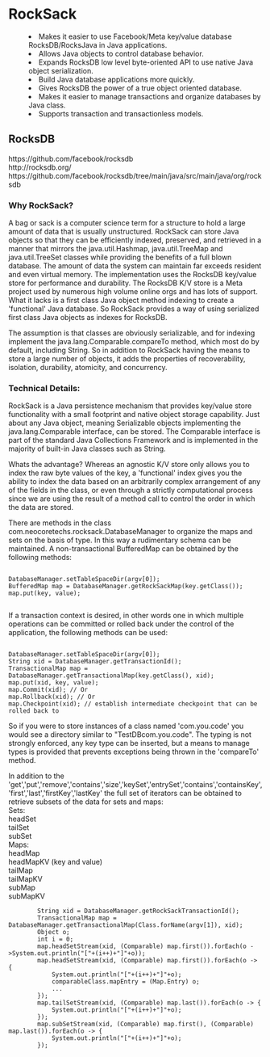 <h1>RockSack</h1>
<dd>
<li/> Makes it easier to use Facebook/Meta key/value database RocksDB/RocksJava in Java applications.
<li/> Allows Java objects to control database behavior.
<li/> Expands RocksDB low level byte-oriented API to use native Java object serialization.
<li/> Build Java database applications more quickly.
<li/> Gives RocksDB the power of a true object oriented database.
<li/> Makes it easier to manage transactions and organize databases by Java class.
<li/> Supports transaction and transactionless models.
</dd>
<h2>RocksDB</h2>
https://github.com/facebook/rocksdb <br/>
http://rocksdb.org/					<br/>
https://github.com/facebook/rocksdb/tree/main/java/src/main/java/org/rocksdb <br/>
<h3>Why RockSack?</h3>
A bag or sack is a computer science term for a structure to hold a large amount of data that is usually unstructured.
RockSack can store Java objects so that they can be efficiently indexed, preserved, and retrieved in a manner that mirrors the java.util.Hashmap, java.util.TreeMap and java.util.TreeSet classes while providing the benefits of a full blown database.
The amount of data the system can maintain far exceeds resident and even virtual memory.
The implementation uses the RocksDB key/value store for performance and durability. The RocksDB K/V store is a Meta project
used by numerous high volume online orgs and has lots of support. What it lacks is a first class Java object method indexing to
create a 'functional' Java database.
So RockSack provides a way of using serialized first class Java objects as indexes for RocksDB.
<p/>
The assumption is that classes are obviously serializable, and for indexing implement the java.lang.Comparable.compareTo method, which most do by default, including String.
So in addition to RockSack having the means to store a large number of objects, it adds the properties of recoverability,
isolation, durability, atomicity, and concurrency.
<h3>Technical Details:</h3>
RockSack is a Java persistence mechanism that provides key/value store functionality 
with a small footprint and native object storage capability. Just about any Java object, meaning Serializable objects implementing the 
java.lang.Comparable interface, can be stored. The Comparable interface 
is part of the standard Java Collections Framework and is implemented in the majority of built-in Java classes such as String.<p/>
Whats the advantage? Whereas an agnostic K/V store only allows you to index the raw byte values of the key, a 'functional' index
gives you the ability to index the data based on an arbitrarily complex arrangement of any of the fields in the class, or even through
a strictly computational process since we are using the result of a method call to control the order in which the data are stored.

There are methods in the class com.neocoretechs.rocksack.DatabaseManager to organize the maps and sets on the basis of type. In this way a rudimentary schema can be maintained. A non-transactional BufferedMap can be obtained by the following methods:

```

DatabaseManager.setTableSpaceDir(argv[0]);
BufferedMap map = DatabaseManager.getRockSackMap(key.getClass());
map.put(key, value);


```

If a transaction context is desired, in other words one in which multiple operations can be committed or rolled back under the control of the application, the following methods can be used:

```

DatabaseManager.setTableSpaceDir(argv[0]);
String xid = DatabaseManager.getTransactionId();
TransactionalMap map = DatabaseManager.getTransactionalMap(key.getClass(), xid);
map.put(xid, key, value);
map.Commit(xid); // Or
map.Rollback(xid); // Or
map.Checkpoint(xid); // establish intermediate checkpoint that can be rolled back to

```

So if you were to store instances of a class named 'com.you.code' you would see a directory similar to "TestDBcom.you.code".
The typing is not strongly enforced, any key type can be inserted, but a means to manage types is provided that prevents exceptions being thrown in the 'compareTo' method.

In addition to the 'get','put','remove','contains','size','keySet','entrySet','contains','containsKey','first','last','firstKey','lastKey' the full set of
iterators can be obtained to retrieve subsets of the data for sets and maps:<br>
Sets:<br/>
headSet<br/>
tailSet<br/>
subSet<br/>
Maps:<br/>
headMap<br/>
headMapKV (key and value)<br/>
tailMap<br/>
tailMapKV<br/>
subMap<br/>
subMapKV<br/>
```
		String xid = DatabaseManager.getRockSackTransactionId();
		TransactionalMap map = DatabaseManager.getTransactionalMap(Class.forName(argv[1]), xid);
		Object o;
		int i = 0;
		map.headSetStream(xid, (Comparable) map.first()).forEach(o ->System.out.println("["+(i++)+"]"+o));
		map.headSetStream(xid, (Comparable) map.first()).forEach(o -> {			
			System.out.println("["+(i++)+"]"+o);
			comparableClass.mapEntry = (Map.Entry) o;
			...
		});
		map.tailSetStream(xid, (Comparable) map.last()).forEach(o -> {
			System.out.println("["+(i++)+"]"+o);
		});
		map.subSetStream(xid, (Comparable) map.first(), (Comparable) map.last()).forEach(o -> {
			System.out.println("["+(i++)+"]"+o);
		});
```

<p/>


